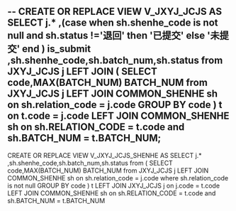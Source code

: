 --
CREATE OR REPLACE VIEW V_JXYJ_JCJS AS 
SELECT j.*
,(case when sh.shenhe_code is not null and sh.status !='退回' then '已提交' else '未提交' end ) is_submit
,sh.shenhe_code,sh.batch_num,sh.status
from JXYJ_JCJS j 
LEFT JOIN (
	SELECT code,MAX(BATCH_NUM) BATCH_NUM
	from JXYJ_JCJS j
	LEFT JOIN COMMON_SHENHE sh on sh.relation_code = j.code
	GROUP BY code
 ) t on t.code = j.code
LEFT JOIN COMMON_SHENHE sh on sh.RELATION_CODE = t.code and sh.BATCH_NUM = t.BATCH_NUM;
--
CREATE OR REPLACE VIEW V_JXYJ_JCJS_SHENHE AS 
SELECT j.*
,sh.shenhe_code,sh.batch_num,sh.status
from (
	SELECT code,MAX(BATCH_NUM) BATCH_NUM
	from JXYJ_JCJS j
	LEFT JOIN COMMON_SHENHE sh on sh.relation_code = j.code
	where sh.relation_code is not null
	GROUP BY code
 ) t 
LEFT JOIN JXYJ_JCJS j on j.code = t.code
LEFT JOIN COMMON_SHENHE sh on sh.RELATION_CODE = t.code and sh.BATCH_NUM = t.BATCH_NUM